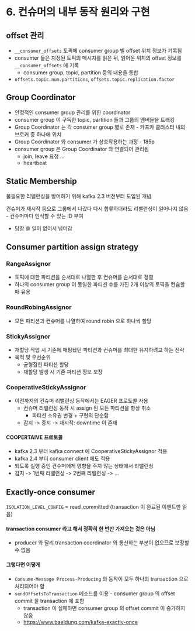# 6. 컨슈머의 내부 동작 원리와 구현

## offset 관리
- `__consumer_offsets` 토픽에 consumer group 별 offset 위치 정보가 기록됨
- consumer 들은 지정된 토픽의 메시지를 읽은 뒤, 읽어온 위치의 offset 정보를 `__consumer_offsets` 에 기록
  - consumer group, topic, partition 등의 내용을 통합
- `offsets.topic.num.partitions`, `offsets.topic.replication.factor`

## Group Coordinator
- 안정적인 consumer group 관리를 위한 coordinator
- consumer group 이 구독한 topic, partition 들과 그룹의 멤버들을 트래킹
- Group Coordinator 는 각 consumer group 별로 존재 - 카프카 클러스터 내의 브로커 중 하나에 위치
- Group Coordinator 와 consumer 가 상호작용하는 과정 - 185p
- consumer group 은 Group Coordinator 와 연결되어 관리됨
  - join, leave 요청 ...
  - heartbeat

## Static Membership
불필요한 리밸런싱을 방어하기 위해 kafka 2.3 버전부터 도입된 개념

컨슈머가 재시작 등으로 그룹에서 나갔다 다시 합류하더라도 리밸런싱이 일어나지 않음 - 컨슈머마다 인식할 수 있는 ID 부여

- 당장 쓸 일이 없어서 넘어감

## Consumer partition assign strategy
### RangeAssignor
- 토픽에 대한 파티션을 순서대로 나열한 후 컨슈머를 순서대로 정렬
- 하나의 consumer group 이 동일한 파티션 수를 가진 2개 이상의 토픽을 컨슘할 때 유용

### RoundRobingAssignor
- 모든 파티션과 컨슈머를 나열하여 round robin 으로 하나씩 할당

### StickyAssignor
- 재할당 작업 시 기존에 매핑됐던 파티션과 컨슈머를 최대한 유지하려고 하는 전략
- 목적 및 우선순위
  - 균형잡힌 파티션 할당
  - 재할당 발생 시 기존 파티션 정보 보장

### CooperativeStickyAssignor
- 이전까지의 컨슈머 리밸런싱 동작에서는 EAGER 프로토콜 사용
  - 컨슈머 리밸런싱 동작 시 assign 된 모든 파티션을 항상 취소
    - 파티션 소유권 변경 + 구현의 단순함
  - 감지 -> 중지 -> 재시작: downtime 이 존재

#### COOPERTAIVE 프로토콜
- kafka 2.3 부터 kafka connect 에 CooperativeStickyAssignor 적용
- kafka 2.4 부터 consumer client 에도 적용
- 되도록 실행 중인 컨슈머에게 영향을 주지 않는 상태에서 리밸런싱
- 감지 -> 1번째 리밸런싱 -> 2번째 리밸런싱 -> ...

## Exactly-once consumer
`ISOLATION_LEVEL_CONFIG` = read_committed (transaction 이 완료된 이벤트만 읽음)

#### transaction consumer 라고 해서 정확히 한 번만 가져오는 것은 아님
- producer 와 달리 transaction coordinator 와 통신하는 부분이 없으므로 보장할 수 없음

#### 그렇다면 어떻게
- `Consume-Message Process-Producing` 의 동작이 모두 하나의 transaction 으로 처리되어야 함
- `sendOffsetsToTransaction` 메소드를 이용 - consumer group 의 offset commit 을 transaction 에 포함
  - transaction 이 실패하면 consumer group 의 offset commit 이 증가하지 않음
  - https://www.baeldung.com/kafka-exactly-once
